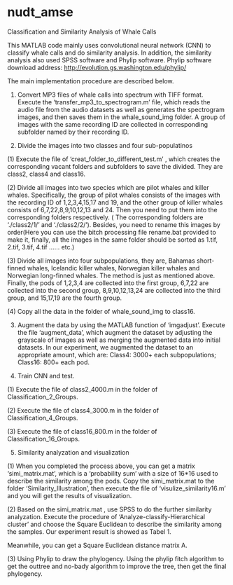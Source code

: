 # nudt_amse

Classification and Similarity Analysis of Whale Calls

This MATLAB code mainly uses convolutional neural network (CNN) to classify whale calls and do similarity analysis. In addition, the similarity analysis also used SPSS software and Phylip software.
Phylip software download address: http://evolution.gs.washington.edu/phylip/

The main implementation procedure are described below.
1. Convert MP3 files of whale calls into spectrum with TIFF format.
Execute the ‘transfer_mp3_to_spectrogram.m’ file, which reads the audio file from the audio datasets as well as generates the spectrogram images, and then saves them in the whale_sound_img folder. A group of images with the same recording ID are collected in corresponding subfolder named by their recording ID. 

2. Divide the images into two classes and four sub-populatinos

(1) Execute the file of ‘creat_folder_to_different_test.m’ , which creates the corresponding vacant folders and subfolders to save the divided. They are class2, class4 and class16.

(2) Divide all images into two species which are pilot whales and killer whales. Specifically, the group of pilot whales consists of the images with the recording ID of 1,2,3,4,15,17 and 19, and the other group of killer whales consists of 6,7,22,8,9,10,12,13 and 24. Then you need to put them into the corresponding folders respectively. ( The corresponding folders are ‘./class2/1/’ and ‘./class2/2/’). Besides, you need to rename this images by order(Here you can use the bitch processing file rename.bat provided to make it, finally, all the images in the same folder should be sorted as 1.tif, 2.tif, 3.tif, 4.tif …… etc.)

(3) Divide all images into four subpopulations, they are, Bahamas short-finned whales, Icelandic killer whales, Norwegian killer whales and Norwegian long-finned whales. The method is just as mentioned above. Finally, the pods of 1,2,3,4 are collected into the first group, 6,7,22 are collected into the second group, 8,9,10,12,13,24 are collected into the third group, and 15,17,19 are the fourth group.

(4) Copy all the data in the folder of whale_sound_img to class16.

3. Augment the data by using the MATLAB function of ‘imgadjust’.
Execute the file ‘augment_data’, which augment the dataset by adjusting the grayscale of images as well as merging the augmented data into initial datasets.
In our experiment, we augmented the dataset to an appropriate amount, which are:
Class4: 3000+ each subpopulations;
Class16: 800+ each pod.
  
4. Train CNN and test.

(1) Execute the file of class2_4000.m in the folder of Classification_2_Groups.

(2) Execute the file of class4_3000.m in the folder of Classification_4_Groups.

(3) Execute the file of class16_800.m in the folder of Classification_16_Groups.

5. Similarity analyzation and visualization

(1) When you completed the process above, you can get a matrix ‘simi_matrix.mat’, which is a ‘probability sum’ with a size of 16*16 used to describe the similarity among the pods.
Copy the simi_matrix.mat to the folder ‘Similarity_Illustration’, then execute the file of ‘visulize_similarity16.m’ and you will get the results of visualization.

(2) Based on the simi_matrix.mat , use SPSS to do the further similarity analyzation.
Execute the procedure of ‘Analyze-classify-Hierarchical cluster’ and choose the Square Euclidean to describe the similarity among the samples. Our experiment result is showed as Tabel 1.
 
Meanwhile, you can get a Square Euclidean distance matrix A.

(3) Using Phylip to draw the phylogency.
Using the phylip fitch algorithm to get the outtree and no-bady algorithm to improve the tree, then get the final phylogency.
